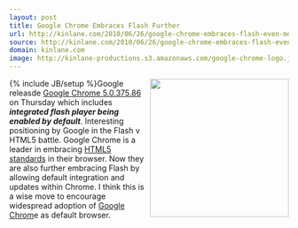 ```yaml
---
layout: post
title: Google Chrome Embraces Flash Further
url: http://kinlane.com/2010/06/26/google-chrome-embraces-flash-even-more/
source: http://kinlane.com/2010/06/26/google-chrome-embraces-flash-even-more/
domain: kinlane.com
image: http://kinlane-productions.s3.amazonaws.com/google-chrome-logo.jpg
---
```

{% include JB/setup %}<img class="alignnone c1" title="Google Chrome" src="http://kinlane-productions.s3.amazonaws.com/google-chrome-logo.jpg" alt="" width="250" align="right" />Google releasde <a href="http://googlechromereleases.blogspot.com/2010/06/stable-channel-update_24.html">Google Chrome 5.0.375.86</a> on Thursday which includes <em><strong>integrated flash player being enabled by default</strong></em>. Interesting positioning by Google in the Flash v HTML5 battle. Google Chrome is a leader in embracing <a href="http://www.kinlane.com/category/html-5/">HTML5 standards</a> in their browser. Now they are also further embracing Flash by allowing default integration and updates within Chrome. I think this is a wise move to encourage widespread adoption of <a href="http://www.google.com/chrome">Google Chrom</a>e as default browser.